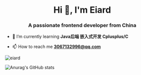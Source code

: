 <h1 align="center">Hi 👋, I'm Eiard</h1>
<h3 align="center">A passionate frontend developer from China</h3>

- 🌱 I’m currently learning **Java后端 嵌入式开发 Cplusplus/C**

- 📫 How to reach me **3067132996@qq.com**

>

<p><img align="center" src="https://github-readme-streak-stats.herokuapp.com/?user=eiard&" alt="eiard" /></p>


![Anurag's GitHub stats](https://github-readme-stats.vercel.app/api?username=anuraghazra&theme=tokyonight&show_icons=true)
